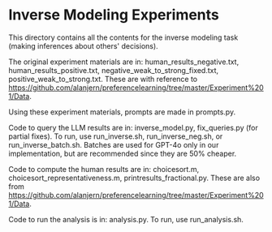 # Inverse Modeling Experiments
This directory contains all the contents for the inverse modeling task (making inferences about others' decisions). 

The original experiment materials are in: human_results_negative.txt, human_results_positive.txt, negative_weak_to_strong_fixed.txt, positive_weak_to_strong.txt. These are with reference to https://github.com/alanjern/preferencelearning/tree/master/Experiment%201/Data.

Using these experiment materials, prompts are made in prompts.py.

Code to query the LLM results are in: inverse_model.py, fix_queries.py (for partial fixes). To run, use run_inverse.sh, run_inverse_neg.sh, or run_inverse_batch.sh. Batches are used for GPT-4o only in our implementation, but are recommended since they are 50% cheaper. 

Code to compute the human results are in: choicesort.m, choicesort_representativeness.m, printresults_fractional.py. These are also from https://github.com/alanjern/preferencelearning/tree/master/Experiment%201/Data.

Code to run the analysis is in: analysis.py. To run, use run_analysis.sh. 
